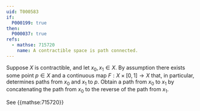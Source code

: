 ```yaml
---
uid: T000583
if:
  P000199: true
then:
  P000037: true
refs:
  - mathse: 715720
    name: A contractible space is path connected.
---
```


Suppose $X$ is contractible, and let $x_0, x_1 \in X$. By assumption there exists some point $p \in X$ and a continuous map $F : X \times [0, 1] \to X$ that, in particular, determines paths from $x_0$ and $x_1$ to $p$. Obtain a path from $x_0$ to $x_1$ by concatenating the path from $x_0$ to the reverse of the path from $x_1$.

See {{mathse:715720}}
